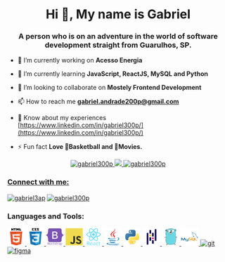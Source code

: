 <h1 align="center">Hi 👋, My name is Gabriel</h1>
<h3 align="center">A person who is on an adventure in the world of software development straight from Guarulhos, SP.</h3>

- 🔭 I’m currently working on **Acesso Energia**

- 🌱 I’m currently learning **JavaScript, ReactJS, MySQL and Python**

- 👯 I’m looking to collaborate on **Mostely Frontend Development**

- 📫 How to reach me **gabriel.andrade200p@gmail.com**

- 📄 Know about my experiences [https://www.linkedin.com/in/gabriel300p/](https://www.linkedin.com/in/gabriel300p/)

- ⚡ Fun fact **Love 🏀Basketball and 🎥Movies.**


<div align="center">
  <a href="https://github.com/Gabriel300p">
  <img height="180em" src="https://github-readme-stats.vercel.app/api/top-langs?username=gabriel300p&show_icons=true&locale=en&layout=compact&theme=dark" alt="gabriel300p" />
  <img height="180em" src="https://github-readme-stats.vercel.app/api?username=Gabriel300p&show_icons=true&theme=dark&include_all_commits=true&count_private=true"/>
  <img height="180em" src="https://github-readme-streak-stats.herokuapp.com/?user=gabriel300p&theme=dark" alt="gabriel300p" />
</div>



<h3 align="left">Connect with me:</h3>
<p align="left">
<a href="https://twitter.com/gabriel3ap" target="blank"><img align="center" src="https://raw.githubusercontent.com/rahuldkjain/github-profile-readme-generator/master/src/images/icons/Social/twitter.svg" alt="gabriel3ap" height="30" width="40" /></a>
<a href="https://linkedin.com/in/gabriel300p" target="blank"><img align="center" src="https://raw.githubusercontent.com/rahuldkjain/github-profile-readme-generator/master/src/images/icons/Social/linked-in-alt.svg" alt="gabriel300p" height="30" width="40" /></a>
</p>

<h3 align="left">Languages and Tools:</h3>
<p align="left">  
  <!-- HTML -->
  </a> 
  <a href="https://www.w3.org/html/" target="_blank" rel="noreferrer"> 
  <img src="https://raw.githubusercontent.com/devicons/devicon/master/icons/html5/html5-original-wordmark.svg" alt="html5" width="40" height="40"/> 
  
  <!-- CSS -->
  </a>
  <a href="https://www.w3schools.com/css/" target="_blank" rel="noreferrer"> 
  <img src="https://raw.githubusercontent.com/devicons/devicon/master/icons/css3/css3-original-wordmark.svg" alt="css3" width="40" height="40"/> 
  
  <!-- Bootstrap -->
   </a>
  <a href="https://getbootstrap.com" target="_blank" rel="noreferrer"> 
  <img src="https://raw.githubusercontent.com/devicons/devicon/master/icons/bootstrap/bootstrap-plain-wordmark.svg" alt="bootstrap" width="40" height="40"/>
  
  <!-- JavaScript -->
  </a> 
  <a href="https://developer.mozilla.org/en-US/docs/Web/JavaScript" target="_blank" rel="noreferrer"> 
  <img src="https://raw.githubusercontent.com/devicons/devicon/master/icons/javascript/javascript-original.svg" alt="javascript" width="40" height="40"/> 
  
   <!-- React -->
   </a> 
  <a href="https://reactjs.org/" target="_blank" rel="noreferrer"> 
  <img src="https://raw.githubusercontent.com/devicons/devicon/master/icons/react/react-original-wordmark.svg" alt="react" width="40" height="40"/>
  
  <!-- Java -->
  </a> 
  <a href="https://www.java.com" target="_blank" rel="noreferrer"> 
  <img src="https://raw.githubusercontent.com/devicons/devicon/master/icons/java/java-original.svg" alt="java" width="40" height="40"/> 
  
  <!-- Python -->
  </a> 
  <a href="https://www.python.org" target="_blank" rel="noreferrer"> 
  <img src="https://raw.githubusercontent.com/devicons/devicon/master/icons/python/python-original.svg" alt="python" width="40" height="40"/>
  
  <!-- Pandas -->
  </a> 
  <a href="https://pandas.pydata.org/" target="_blank" rel="noreferrer"> 
  <img src="https://raw.githubusercontent.com/devicons/devicon/2ae2a900d2f041da66e950e4d48052658d850630/icons/pandas/pandas-original.svg" alt="pandas" width="40"  
  
  <!-- Go -->
   </a> 
  <a href="https://golang.org" target="_blank" rel="noreferrer"> 
  <img src="https://raw.githubusercontent.com/devicons/devicon/master/icons/go/go-original.svg" alt="go" width="40" height="40"/>
  
  <!-- MySQL -->
   </a> 
  <a href="https://www.mysql.com/" target="_blank" rel="noreferrer"> 
  <img src="https://raw.githubusercontent.com/devicons/devicon/master/icons/mysql/mysql-original-wordmark.svg" alt="mysql" width="40" height="40"/>
  
  <!-- Git -->
  </a> 
  <a href="https://git-scm.com/" target="_blank" rel="noreferrer">  
  <img src="https://www.vectorlogo.zone/logos/git-scm/git-scm-icon.svg" alt="git" width="40" height="40"/>
  
  <!-- Figma -->
  </a> 
  <a href="https://www.figma.com/" target="_blank" rel="noreferrer">
  <img src="https://www.vectorlogo.zone/logos/figma/figma-icon.svg" alt="figma" width="40" height="40"/>
 </p>
